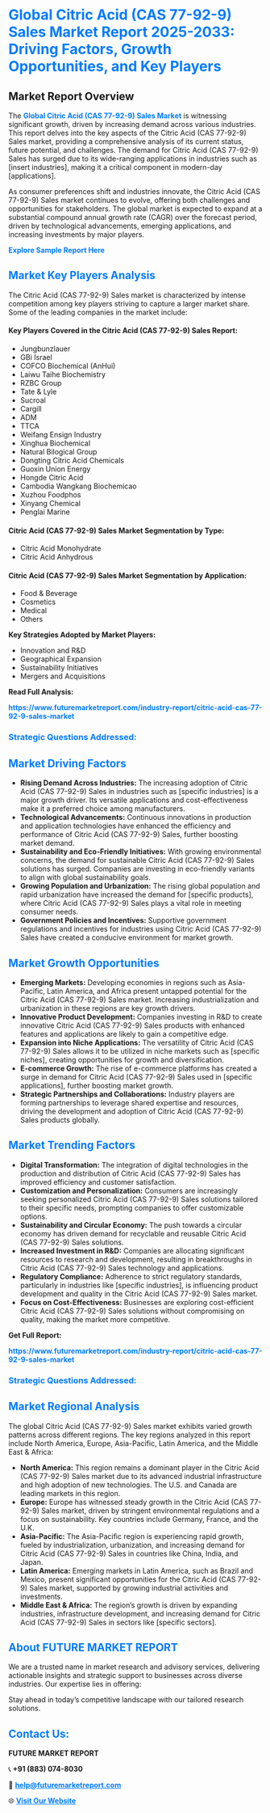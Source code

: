 <h1 style="color: #007BFF;">Global Citric Acid (CAS 77-92-9) Sales Market Report 2025-2033: Driving Factors, Growth Opportunities, and Key Players</h1>

<section id="overview">
<h2>Market Report Overview</h2>
<p>The <a href="https://www.futuremarketreport.com/industry-report/citric-acid-cas-77-92-9-sales-market" style="color: #007BFF; text-decoration: none;"><strong>Global Citric Acid (CAS 77-92-9) Sales Market</strong></a> is witnessing significant growth, driven by increasing demand across various industries. This report delves into the key aspects of the Citric Acid (CAS 77-92-9) Sales market, providing a comprehensive analysis of its current status, future potential, and challenges. The demand for Citric Acid (CAS 77-92-9) Sales has surged due to its wide-ranging applications in industries such as [insert industries], making it a critical component in modern-day [applications].</p>
<p>As consumer preferences shift and industries innovate, the Citric Acid (CAS 77-92-9) Sales market continues to evolve, offering both challenges and opportunities for stakeholders. The global market is expected to expand at a substantial compound annual growth rate (CAGR) over the forecast period, driven by technological advancements, emerging applications, and increasing investments by major players.</p>
</section>

<section id="overview">
<p><a href="https://www.futuremarketreport.com/request-sample/reportId=103624" style="color: #007BFF; text-decoration: none;"><strong>Explore Sample Report Here</strong></a></p>
</section>

<section id="key-players">
<h2 style="color: #007BFF;">Market Key Players Analysis</h2>
<p>The Citric Acid (CAS 77-92-9) Sales market is characterized by intense competition among key players striving to capture a larger market share. Some of the leading companies in the market include:</p>
<h4>Key Players Covered in the Citric Acid (CAS 77-92-9) Sales Report:</h4>
<ul><li>Jungbunzlauer</li><li>GBi Israel</li><li>COFCO Biochemical (AnHui)</li><li>Laiwu Taihe Biochemistry</li><li>RZBC Group</li><li>Tate &amp; Lyle</li><li>Sucroal</li><li>Cargill</li><li>ADM</li><li>TTCA</li><li>Weifang Ensign Industry</li><li>Xinghua Biochemical</li><li>Natural Bilogical Group</li><li>Dongting Citric Acid Chemicals</li><li>Guoxin Union Energy</li><li>Hongde Citric Acid</li><li>Cambodia Wangkang Biochemicao</li><li>Xuzhou Foodphos</li><li>Xinyang Chemical</li><li>Penglai Marine</li></ul>
<h4>Citric Acid (CAS 77-92-9) Sales Market Segmentation by Type:</h4>
<ul><li>Citric Acid Monohydrate</li><li>Citric Acid Anhydrous</li></ul>

<h4>Citric Acid (CAS 77-92-9) Sales Market Segmentation by Application:</h4>
<ul><li>Food &amp; Beverage</li><li>Cosmetics</li><li>Medical</li><li>Others</li></ul>
<p><strong>Key Strategies Adopted by Market Players:</strong></p>
<ul>
<li>Innovation and R&D</li>
<li>Geographical Expansion</li>
<li>Sustainability Initiatives</li>
<li>Mergers and Acquisitions</li>
</ul>
</section>

<section>
<p><strong>Read Full Analysis: </strong></p><a href="https://www.futuremarketreport.com/industry-report/citric-acid-cas-77-92-9-sales-market" style="color: #007BFF; text-decoration: none;"><strong>https://www.futuremarketreport.com/industry-report/citric-acid-cas-77-92-9-sales-market</strong></a>
<h3 style="color: #007BFF;">Strategic Questions Addressed:</h3>
</section>

<section id="driving-factors">
<h2 style="color: #007BFF;">Market Driving Factors</h2>
<ul>
<li><strong>Rising Demand Across Industries:</strong> The increasing adoption of Citric Acid (CAS 77-92-9) Sales in industries such as [specific industries] is a major growth driver. Its versatile applications and cost-effectiveness make it a preferred choice among manufacturers.</li>
<li><strong>Technological Advancements:</strong> Continuous innovations in production and application technologies have enhanced the efficiency and performance of Citric Acid (CAS 77-92-9) Sales, further boosting market demand.</li>
<li><strong>Sustainability and Eco-Friendly Initiatives:</strong> With growing environmental concerns, the demand for sustainable Citric Acid (CAS 77-92-9) Sales solutions has surged. Companies are investing in eco-friendly variants to align with global sustainability goals.</li>
<li><strong>Growing Population and Urbanization:</strong> The rising global population and rapid urbanization have increased the demand for [specific products], where Citric Acid (CAS 77-92-9) Sales plays a vital role in meeting consumer needs.</li>
<li><strong>Government Policies and Incentives:</strong> Supportive government regulations and incentives for industries using Citric Acid (CAS 77-92-9) Sales have created a conducive environment for market growth.</li>
</ul>
</section>

<section id="growth-opportunities">
<h2 style="color: #007BFF;">Market Growth Opportunities</h2>
<ul>
<li><strong>Emerging Markets:</strong> Developing economies in regions such as Asia-Pacific, Latin America, and Africa present untapped potential for the Citric Acid (CAS 77-92-9) Sales market. Increasing industrialization and urbanization in these regions are key growth drivers.</li>
<li><strong>Innovative Product Development:</strong> Companies investing in R&D to create innovative Citric Acid (CAS 77-92-9) Sales products with enhanced features and applications are likely to gain a competitive edge.</li>
<li><strong>Expansion into Niche Applications:</strong> The versatility of Citric Acid (CAS 77-92-9) Sales allows it to be utilized in niche markets such as [specific niches], creating opportunities for growth and diversification.</li>
<li><strong>E-commerce Growth:</strong> The rise of e-commerce platforms has created a surge in demand for Citric Acid (CAS 77-92-9) Sales used in [specific applications], further boosting market growth.</li>
<li><strong>Strategic Partnerships and Collaborations:</strong> Industry players are forming partnerships to leverage shared expertise and resources, driving the development and adoption of Citric Acid (CAS 77-92-9) Sales products globally.</li>
</ul>
</section>

<section id="trending-factors">
<h2 style="color: #007BFF;">Market Trending Factors</h2>
<ul>
<li><strong>Digital Transformation:</strong> The integration of digital technologies in the production and distribution of Citric Acid (CAS 77-92-9) Sales has improved efficiency and customer satisfaction.</li>
<li><strong>Customization and Personalization:</strong> Consumers are increasingly seeking personalized Citric Acid (CAS 77-92-9) Sales solutions tailored to their specific needs, prompting companies to offer customizable options.</li>
<li><strong>Sustainability and Circular Economy:</strong> The push towards a circular economy has driven demand for recyclable and reusable Citric Acid (CAS 77-92-9) Sales solutions.</li>
<li><strong>Increased Investment in R&D:</strong> Companies are allocating significant resources to research and development, resulting in breakthroughs in Citric Acid (CAS 77-92-9) Sales technology and applications.</li>
<li><strong>Regulatory Compliance:</strong> Adherence to strict regulatory standards, particularly in industries like [specific industries], is influencing product development and quality in the Citric Acid (CAS 77-92-9) Sales market.</li>
<li><strong>Focus on Cost-Effectiveness:</strong> Businesses are exploring cost-efficient Citric Acid (CAS 77-92-9) Sales solutions without compromising on quality, making the market more competitive.</li>
</ul>
</section>

<section>
<p><strong>Get Full Report: </strong></p><a href="https://www.futuremarketreport.com/industry-report/citric-acid-cas-77-92-9-sales-market" style="color: #007BFF; text-decoration: none;"><strong>https://www.futuremarketreport.com/industry-report/citric-acid-cas-77-92-9-sales-market</strong></a>
<h3 style="color: #007BFF;">Strategic Questions Addressed:</h3>
</section>


<section id="regional-analysis">
<h2 style="color: #007BFF;">Market Regional Analysis</h2>
<p>The global Citric Acid (CAS 77-92-9) Sales market exhibits varied growth patterns across different regions. The key regions analyzed in this report include North America, Europe, Asia-Pacific, Latin America, and the Middle East & Africa:</p>
<ul>
<li><strong>North America:</strong> This region remains a dominant player in the Citric Acid (CAS 77-92-9) Sales market due to its advanced industrial infrastructure and high adoption of new technologies. The U.S. and Canada are leading markets in this region.</li>
<li><strong>Europe:</strong> Europe has witnessed steady growth in the Citric Acid (CAS 77-92-9) Sales market, driven by stringent environmental regulations and a focus on sustainability. Key countries include Germany, France, and the U.K.</li>
<li><strong>Asia-Pacific:</strong> The Asia-Pacific region is experiencing rapid growth, fueled by industrialization, urbanization, and increasing demand for Citric Acid (CAS 77-92-9) Sales in countries like China, India, and Japan.</li>
<li><strong>Latin America:</strong> Emerging markets in Latin America, such as Brazil and Mexico, present significant opportunities for the Citric Acid (CAS 77-92-9) Sales market, supported by growing industrial activities and investments.</li>
<li><strong>Middle East & Africa:</strong> The region’s growth is driven by expanding industries, infrastructure development, and increasing demand for Citric Acid (CAS 77-92-9) Sales in sectors like [specific sectors].</li>
</ul>
</section>

<footer>
<h2 style="color: #007BFF;">About FUTURE MARKET REPORT</h2>
<p>We are a trusted name in market research and advisory services, delivering actionable insights and strategic support to businesses across diverse industries. Our expertise lies in offering:</p>

<p>Stay ahead in today’s competitive landscape with our tailored research solutions.</p>

<h2 style="color: #007BFF;">Contact Us:</h2>
<p><strong>FUTURE MARKET REPORT</strong></p>
<p>📞 <strong>+91 (883) 074-8030</strong></p>
<p>📧 <strong><a href="mailto:help@futuremarketreport.com" style="color: #007BFF;">help@futuremarketreport.com</a></strong></p>
<p>🌐 <strong><a href="https://www.futuremarketreport.com/" style="color: #007BFF;">Visit Our Website</a></strong></p>
</footer>